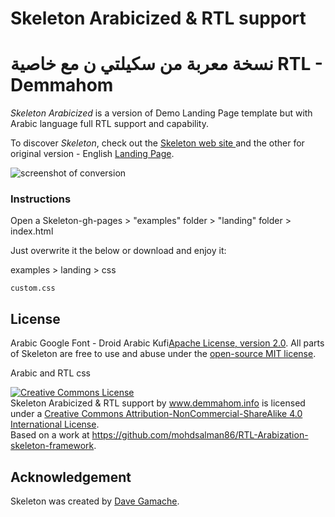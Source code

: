 # Skeleton Arabicized & RTL support
# نسخة معربة من سكيلتي ن مع خاصية RTL - Demmahom 


*Skeleton Arabicized* is a version of Demo Landing Page template but with Arabic language full RTL support and capability.

To discover *Skeleton*, check out the [Skeleton web site ](http://getskeleton.com/) and the other for original version - English  [Landing Page](https://github.com/dhg/Skeleton/tree/gh-pages).


![screenshot of conversion](http://arabic.demmahom.info/screen.png)

### Instructions

Open a Skeleton-gh-pages > "examples" folder   > "landing" folder  > index.html
 
Just overwrite it the below or download and enjoy it:

examples > landing > css 

```
custom.css
```

## License
Arabic Google Font - Droid Arabic Kufi[Apache License, version 2.0](http://fonts.gstatic.com/ea/droidarabickufi/v6/LICENSE.txt).
All parts of Skeleton are free to use and abuse under the [open-source MIT license](https://github.com/dhg/Skeleton/blob/master/LICENSE.md).

Arabic and RTL css 

<a rel="license" href="http://creativecommons.org/licenses/by-nc-sa/4.0/"><img alt="Creative Commons License" style="border-width:0" src="https://i.creativecommons.org/l/by-nc-sa/4.0/80x15.png" /></a><br /><span xmlns:dct="http://purl.org/dc/terms/" property="dct:title">Skeleton Arabicized & RTL support</span> by <a xmlns:cc="http://creativecommons.org/ns#" href="www.demmahom.info" property="cc:attributionName" rel="cc:attributionURL">www.demmahom.info</a> is licensed under a <a rel="license" href="http://creativecommons.org/licenses/by-nc-sa/4.0/">Creative Commons Attribution-NonCommercial-ShareAlike 4.0 International License</a>.<br />Based on a work at <a xmlns:dct="http://purl.org/dc/terms/" href="https://github.com/mohdsalman86/RTL-Arabization-skeleton-framework" rel="dct:source">https://github.com/mohdsalman86/RTL-Arabization-skeleton-framework</a>.

## Acknowledgement

Skeleton was created by [Dave Gamache](https://twitter.com/dhg).